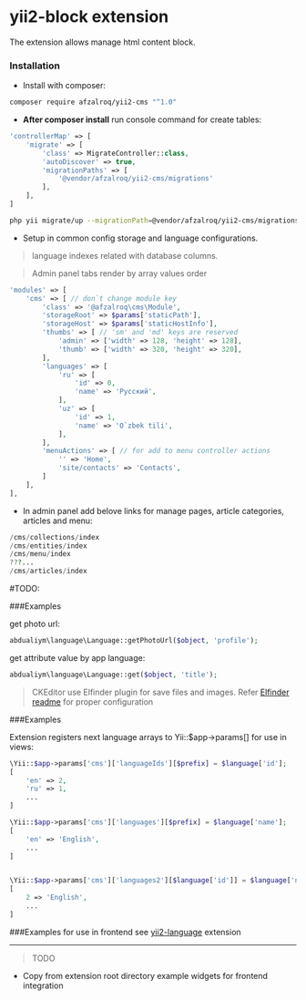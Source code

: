 # yii2-block extension

The extension allows manage html content block.

### Installation

- Install with composer:

```bash
composer require afzalroq/yii2-cms "^1.0"
```

- **After composer install** run console command for create tables:

```php
'controllerMap' => [
    'migrate' => [
        'class' => MigrateController::class,
        'autoDiscover' => true,
        'migrationPaths' => [
            '@vendor/afzalroq/yii2-cms/migrations'
        ],
    ],
]
```


```bash
php yii migrate/up --migrationPath=@vendor/afzalroq/yii2-cms/migrations
```

- Setup in common config storage and language configurations.
> language indexes related with database columns.

> Admin panel tabs render by array values order 

```php
'modules' => [
    'cms' => [ // don`t change module key
        'class' => '@afzalroq\cms\Module',
        'storageRoot' => $params['staticPath'],
        'storageHost' => $params['staticHostInfo'],
        'thumbs' => [ // 'sm' and 'md' keys are reserved
            'admin' => ['width' => 128, 'height' => 128],
            'thumb' => ['width' => 320, 'height' => 320],
        ],
        'languages' => [
            'ru' => [
                'id' => 0,
                'name' => 'Русский',
            ],
            'uz' => [
                'id' => 1,
                'name' => 'O`zbek tili',
            ],
        ],
        'menuActions' => [ // for add to menu controller actions
            '' => 'Home',
            'site/contacts' => 'Contacts',
        ]
    ],
],
```

- In admin panel add belove links for manage pages, article categories, articles and menu:
```php
/cms/collections/index
/cms/entities/index
/cms/menu/index
???...
/cms/articles/index
```

#TODO:

###Examples

get photo url:
```php
abdualiym\language\Language::getPhotoUrl($object, 'profile');
```

get attribute value by app language:
```php
abdualiym\language\Language::get($object, 'title');
```


> CKEditor use Elfinder plugin for save files and images. Refer [Elfinder readme](https://github.com/MihailDev/yii2-elfinder) for proper configuration

###Examples

Extension registers next language arrays to Yii::$app->params[] for use in views:
```php
\Yii::$app->params['cms']['languageIds'][$prefix] = $language['id'];
[
    'en' => 2,
    'ru' => 1,
    ...
]

\Yii::$app->params['cms']['languages'][$prefix] = $language['name'];
[
    'en' => 'English',
    ...
]


\Yii::$app->params['cms']['languages2'][$language['id']] = $language['name'];
[
    2 => 'English',
    ...
]
```

###Examples for use in frontend see [yii2-language](https://github.com/afzalroq/yii2-language) extension


---

> TODO 
 - Copy from extension root directory example widgets for frontend integration  
